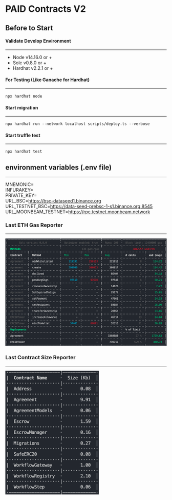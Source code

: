 # PAID Contracts V2

Before to Start
---
#### Validate Develop Environment
---
- Node v14.16.0 or +
- Solc v0.8.0 or +
- Hardhat v2.2.1 or +

#### For Testing (Like Ganache for Hardhat)
---
```
npx hardhat node
```
#### Start migration
---
```
npx hardhat run --network localhost scripts/deploy.ts --verbose
```

#### Start truffle test
---
```
npx hardhat test
```

## environment variables (.env file)
---
MNEMONIC=
<br/>
INFURAKEY=
<br/>
PRIVATE_KEY=
<br/>
URL_BSC=https://bsc-dataseed1.binance.org
<br/>
URL_TESTNET_BSC=https://data-seed-prebsc-1-s1.binance.org:8545
<br/>
URL_MOONBEAM_TESTNET=https://rpc.testnet.moonbeam.network

### Last ETH Gas Reporter
---
![](./gasreporter.png)


### Last Contract Size Reporter
---
![](./sizereporter.png)

